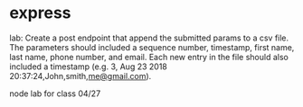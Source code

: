 # express

lab: Create a post endpoint that append the submitted params to a csv file. The
parameters should included a sequence number, timestamp, first name,
last name, phone number, and email. Each new entry in the file should also
included a timestamp (e.g. 3, Aug 23 2018 20:37:24,John,smith,me@gmail.com).

node lab for class 04/27
